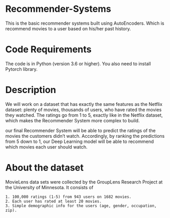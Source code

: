 # Recommender-Systems

This is the basic recommender systems built using AutoEncoders. Which is recommend movies to a user based on his/her past history.

# Code Requirements
The code is in Python (version 3.6 or higher). You also need to install Pytorch library.

# Description
We will work on a dataset that has exactly the same features as the Netflix dataset: plenty of movies, thousands of users, who have rated the movies they watched. The ratings go from 1 to 5, exactly like in the Netflix dataset, which makes the Recommender System more complex to build.

our final Recommender System will be able to predict the ratings of the movies the customers didn’t watch. Accordingly, by ranking the predictions from 5 down to 1, our Deep Learning model will be able to recommend which movies each user should watch.
 
# About the dataset 
MovieLens data sets were collected by the GroupLens Research Project
at the University of Minnesota. It consists of 

	1. 100,000 ratings (1-5) from 943 users on 1682 movies. 
	2. Each user has rated at least 20 movies. 
    3. Simple demographic info for the users (age, gender, occupation, zip).

